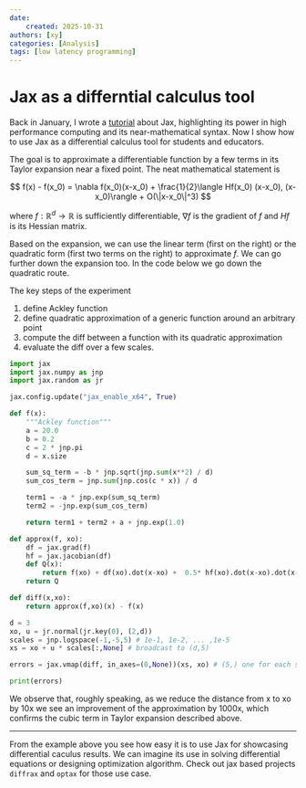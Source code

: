 ```yaml
---
date: 
    created: 2025-10-31
authors: [xy]
categories: [Analysis]
tags: [low latency programming]
---
```


# Jax as a differntial calculus tool
<!-- more -->
Back in January, I wrote a [tutorial](2025-01-08-jax.md) about Jax, highlighting its power in high performance computing and its near-mathematical syntax.
Now I show how to use Jax as a differential calculus tool for students and educators. 

The goal is to approximate a differentiable function by a few terms in its Taylor expansion near a fixed point. The neat mathematical statement is 

$$
f(x) - f(x_0) = \nabla f(x_0)(x-x_0) +  \frac{1}{2}\langle Hf(x_0) (x-x_0), (x-x_0)\rangle + O(\|x-x_0\|^3)
$$

where $f:\mathbb{R}^d \to \mathbb{R}$ is sufficiently differentiable,  $\nabla f$ is the gradient of $f$ and $Hf$ is its Hessian matrix. 

Based on the expansion, we can use the linear term (first on the right) or the quadratic form (first two terms on the right) to approximate $f$. 
We can go further down the expansion too. In the code below we go down the quadratic route.  

The key steps of the experiment

1. define Ackley function
2. define quadratic approximation of a generic function around an arbitrary point
3. compute the diff between a function with its quadratic approximation
4. evaluate the diff over a few scales.  

```py exec="on" result="text" source="above"
import jax
import jax.numpy as jnp
import jax.random as jr

jax.config.update("jax_enable_x64", True)

def f(x):
    """Ackley function"""
    a = 20.0
    b = 0.2
    c = 2 * jnp.pi
    d = x.size

    sum_sq_term = -b * jnp.sqrt(jnp.sum(x**2) / d)
    sum_cos_term = jnp.sum(jnp.cos(c * x)) / d

    term1 = -a * jnp.exp(sum_sq_term)
    term2 = -jnp.exp(sum_cos_term)

    return term1 + term2 + a + jnp.exp(1.0)

def approx(f, xo):
    df = jax.grad(f)
    hf = jax.jacobian(df)
    def Q(x):
        return f(xo) + df(xo).dot(x-xo) +  0.5* hf(xo).dot(x-xo).dot(x-xo) 
    return Q

def diff(x,xo):
    return approx(f,xo)(x) - f(x)

d = 3
xo, u = jr.normal(jr.key(0), (2,d))
scales = jnp.logspace(-1,-5,5) # 1e-1, 1e-2, ... ,1e-5
xs = xo + u * scales[:,None] # broadcast to (d,5)

errors = jax.vmap(diff, in_axes=(0,None))(xs, xo) # (5,) one for each scale

print(errors)
```

We observe that, roughly speaking, as we reduce the distance from x to xo by 10x we see an improvement of the approximation by 1000x, which 
confirms the cubic term in Taylor expansion described above. 

---

From the example above you see how easy it is to use Jax for showcasing differential caculus results. We can imagine its use in solving differential equations or
designing optimization algorithm. Check out jax based projects `diffrax` and `optax` for those use case.



